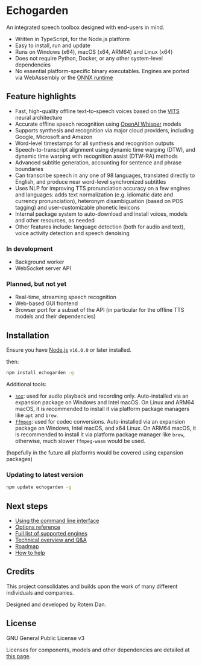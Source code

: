 # Echogarden

An integrated speech toolbox designed with end-users in mind.

* Written in TypeScript, for the Node.js platform
* Easy to install, run and update
* Runs on Windows (x64), macOS (x64, ARM64) and Linux (x64)
* Does not require Python, Docker, or any other system-level dependencies
* No essential platform-specific binary executables. Engines are ported via WebAssembly or the [ONNX runtime](https://onnxruntime.ai/)

## Feature highlights

* Fast, high-quality offline text-to-speech voices based on the [VITS](https://github.com/jaywalnut310/vits) neural architecture
* Accurate offline speech recognition using [OpenAI Whisper](https://openai.com/research/whisper) models
* Supports synthesis and recognition via major cloud providers, including Google, Microsoft and Amazon
* Word-level timestamps for all synthesis and recognition outputs
* Speech-to-transcript alignment using dynamic time warping (DTW), and dynamic time warping with recognition assist (DTW-RA) methods
* Advanced subtitle generation, accounting for sentence and phrase boundaries
* Can transcribe speech in any one of 98 languages, translated directly to English, and produce near word-level synchronized subtitles
* Uses NLP for improving TTS pronunciation accuracy on a few engines and languages: adds text normalization (e.g. idiomatic date and currency pronunciation), heteronym disambiguation (based on POS tagging) and user-customizable phonetic lexicons
* Internal package system to auto-download and install voices, models and other resources, as needed
* Other features include: language detection (both for audio and text), voice activity detection and speech denoising

### In development

* Background worker
* WebSocket server API

### Planned, but not yet

* Real-time, streaming speech recognition
* Web-based GUI frontend
* Browser port for a subset of the API (in particular for the offline TTS models and their dependencies)

## Installation

Ensure you have [Node.js](https://nodejs.org/) `v16.0.0` or later installed.

then:
```bash
npm install echogarden -g
```

Additional tools:
* [`sox`](https://sourceforge.net/projects/sox/): used for audio playback and recording only. Auto-installed via an expansion package on Windows and Intel macOS. On Linux and ARM64 macOS, it is recommended to install it via platform package managers like `apt` and `brew`.
* [`ffmpeg`](https://ffmpeg.org/download.html): used for codec conversions. Auto-installed via an expansion package on Windows, Intel macOS, and x64 Linux. On ARM64 macOS, it is recommended to install it via platform package manager like `brew`, otherwise, much slower `ffmpeg-wasm` would be used.

(hopefully in the future all platforms would be covered using expansion packages)

### Updating to latest version

```bash
npm update echogarden -g
```

## Next steps

* [Using the command line interface](docs/CLI.md)
* [Options reference](docs/Options.md)
* [Full list of supported engines](docs/Engines.md)
* [Technical overview and Q&A](docs/Technical.md)
* [Roadmap](docs/Roadmap.md)
* [How to help](docs/Development.md)

## Credits

This project consolidates and builds upon the work of many different individuals and companies.

Designed and developed by Rotem Dan.

## License

GNU General Public License v3

Licenses for components, models and other dependencies are detailed at [this page](docs/Licenses.md).
